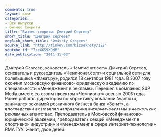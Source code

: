 ```yaml
---
comments: true
layout: post
categories:
- Все выпуски
- Бизнес Секреты
title: "Бизнес-секреты: Дмитрий Сергеев"
short_title: "Дмитрий Сергеев"
english_short_title: "Dmitriy-Sergeev"
source_link: "http://tinkov.com/bizsekrety/122"
youtube_id: "7zeXOS9XQdM"
date_publication: "2011-11-02"
---
```

Дмитрий Сергеев, основатель «Чемпионат.com» Дмитрий Сергеев, основатель и руководитель «Чемпионат.com» и социальной сети для болельщиков «Фанат.ру», родился 18 сентября 1981 года. В 2007 году окончил Московскую финансово-юридическую академию по специальности «Менеджмент в рекламе». Перешел в компанию SUP Media вместе со своим проектом «Чемпионат» осенью 2006 года. Ранее работал директором по маркетингу компании Avantix.ru, занимался рекламой розничного бизнеса банка «Зенит», а впоследствии возглавлял направления интернет-рекламы в нескольких рекламных агентствах. Преподаватель в Московской финансово-юридической академии, преподаватель секций «Менеджмент в спортивной индустрии» и «Менеджмент в сфере Интернет-технологий» RMA ГУУ. Женат, двое детей.
